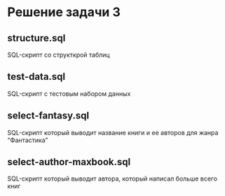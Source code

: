 # Решение задачи 3

## structure.sql
SQL-скрипт со структкрой таблиц

## test-data.sql
SQL-скрипт с тестовым набором данных

## select-fantasy.sql
SQL-скрипт который выводит название книги и ее авторов для жанра “Фантастика”

## select-author-maxbook.sql
SQL-скрипт который выводит автора, который написал больше всего книг
